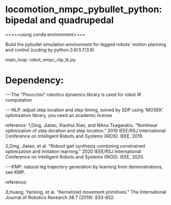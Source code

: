 # locomotion_nmpc_pybullet_python: bipedal and quadrupedal

=====using conda environment====

Build the pybullet simulation environment for legged robots' motion planning and control (coding by python.3.6/3.7/3.8)

main_loop: robot_nmpc_nlp_ik.py




# Dependency:


---The "Pinocchio" robotics dynamics library is used for robot IK computation

---NLP: adjust step location and step timing, solved by SDP using 'MOSEK' optimization library, you need an academic license

reference:
1,Ding, Jiatao, Xiaohui Xiao, and Nikos Tsagarakis. "Nonlinear optimization of step duration and step location." 2019 IEEE/RSJ International Conference on Intelligent Robots and Systems (IROS). IEEE, 2019. 

2,Ding, Jiatao, et al. "Robust gait synthesis combining constrained optimization and imitation learning." 2020 IEEE/RSJ International Conference on Intelligent Robots and Systems (IROS). IEEE, 2020.


---KMP: natural leg trajectory generation by learning from demonstrations, see KMP.

reference:

3,Huang, Yanlong, et al. "Kernelized movement primitives." The International Journal of Robotics Research 38.7 (2019): 833-852.
